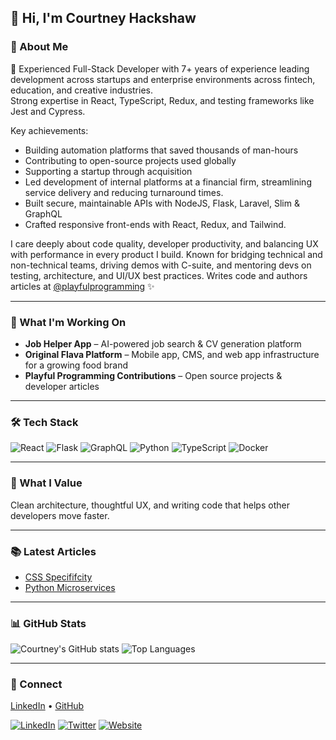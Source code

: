 ## 👋 Hi, I'm Courtney Hackshaw

### 💼 About Me
🧠 Experienced Full-Stack Developer with 7+ years of experience leading development across startups and enterprise environments across fintech, education, and creative industries.  
Strong expertise in React, TypeScript, Redux, and testing frameworks like Jest and Cypress.  

Key achievements: 
- Building automation platforms that saved thousands of man-hours
- Contributing to open-source projects used globally
- Supporting a startup through acquisition
- Led development of internal platforms at a financial firm, streamlining service delivery and reducing turnaround times.
- Built secure, maintainable APIs with NodeJS, Flask, Laravel, Slim & GraphQL
- Crafted responsive front-ends with React, Redux, and Tailwind.

I care deeply about code quality, developer productivity, and balancing UX with performance in every product I build.
Known for bridging technical and non-technical teams, driving demos with C-suite, and mentoring devs on testing, architecture, and UI/UX best practices.
Writes code and authors articles at [@playfulprogramming](https://github.com/playfulprogramming) ✨   

---

### 🚀 What I'm Working On
- **Job Helper App** – AI-powered job search & CV generation platform  
- **Original Flava Platform** – Mobile app, CMS, and web app infrastructure for a growing food brand 
- **Playful Programming Contributions** – Open source projects & developer articles  

---

### 🛠️ Tech Stack
![React](https://img.shields.io/badge/React-20232A?style=for-the-badge&logo=react&logoColor=61DAFB)
![Flask](https://img.shields.io/badge/Flask-000000?style=for-the-badge&logo=flask&logoColor=white)
![GraphQL](https://img.shields.io/badge/GraphQL-E10098?style=for-the-badge&logo=graphql&logoColor=white)
![Python](https://img.shields.io/badge/Python-14354C?style=for-the-badge&logo=python&logoColor=yellow)
![TypeScript](https://img.shields.io/badge/TypeScript-007ACC?style=for-the-badge&logo=typescript&logoColor=white)
![Docker](https://img.shields.io/badge/Docker-2496ED?style=for-the-badge&logo=docker&logoColor=white)

---

### 🧡 What I Value
Clean architecture, thoughtful UX, and writing code that helps other developers move faster.  

---

### 📚 Latest Articles
- [CSS Specififcity](https://playfulprogramming.com/posts/css-specificity-explained)
- [Python Microservices](https://playfulprogramming.com/posts/sharing-python-modules-across-microservices)

---

### 📊 GitHub Stats
![Courtney's GitHub stats](https://github-readme-stats.vercel.app/api?username=ckhackshaw&show_icons=true&theme=react&hide_border=true&bg_color=0D1117)
![Top Languages](https://github-readme-stats.vercel.app/api/top-langs/?username=ckhackshaw&layout=compact&theme=react&hide_border=true&bg_color=0D1117)

---

### 💬 Connect
[LinkedIn](https://linkedin.com/in/yourprofile) • [GitHub](https://github.com/ckhackshaw)

[![LinkedIn](https://img.shields.io/badge/LinkedIn-0077B5?style=for-the-badge&logo=linkedin&logoColor=white)](https://linkedin.com/in/yourprofile)
[![Twitter](https://img.shields.io/badge/Twitter-1DA1F2?style=for-the-badge&logo=x&logoColor=white)](https://twitter.com/yourhandle)
[![Website](https://img.shields.io/badge/Website-000000?style=for-the-badge&logo=About.me&logoColor=white)](https://yourwebsite.com)

<!--
# 👋 Hi, I'm Courtney Hackshaw

🧠 Building thoughtful developer tools and full-stack apps with React, Flask, and GraphQL.  
Writes code and authors articles at [@playfulprogramming](https://github.com/playfulprogramming) ✨  

---

### 🚀 What I'm Working On
- 🧩 **Job Helper App** – AI-powered job search platform that generates tailored CVs and cover letters  
- 🍲 **Original Flava Platform** – Mobile app, CMS, and web app infrastructure for a growing food brand  
- 🧵 **Playful Programming Contributions** – Open-source projects and technical articles focused on developer experience  


<!--
# 👋 Hi, I'm Courtney Hackshaw

🧠 Building thoughtful developer tools and full-stack apps with React, Flask, and GraphQL.  
Writes code and authors articles at [@playfulprogramming](https://github.com/playfulprogramming) ✨  

---

### 🚀 What I'm Working On
- 🧩 **Job Helper App** – AI-powered job search platform that generates tailored CVs and cover letters  
- 🍲 **Original Flava Platform** – Mobile app, CMS, and web app infrastructure for a growing food brand  
- 🧵 **Playful Programming Contributions** – Open-source projects and technical articles focused on developer experience  

---

### 🛠️ Tech Stack
`React` • `Next.js` • `Flask` • `GraphQL` • `Python` • `TypeScript` • `Docker`

---

### 🧡 What I Value
Clean architecture, thoughtful UX, and writing code that helps other developers move faster.  

---

### 📝 Latest Articles
- _Reusing Shared Code Across Python Microservices_ – Coming soon on [Playful Programming](https://playfulprogramming.com)

---

### 💬 Connect
[💼 LinkedIn](https://linkedin.com/in/yourprofile)  
[🐦 Twitter/X](https://twitter.com/yourhandle)  
[🌐 Portfolio](https://yourwebsite.com)


<!--
**ckhackshaw/ckhackshaw** is a ✨ _special_ ✨ repository because its `README.md` (this file) appears on your GitHub profile.

Here are some ideas to get you started:

- 🔭 I’m currently working on ...
- 🌱 I’m currently learning ...
- 👯 I’m looking to collaborate on ...
- 🤔 I’m looking for help with ...
- 💬 Ask me about ...
- 📫 How to reach me: ...
- 😄 Pronouns: ...
- ⚡ Fun fact: ...
-->
